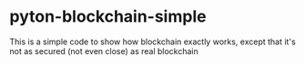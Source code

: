 # pyton-blockchain-simple
This is a simple code to show how blockchain exactly works, except that it's not as secured (not even close) as real blockchain
